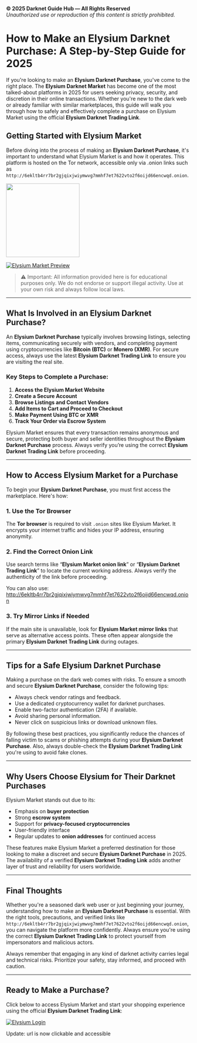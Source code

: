 **© 2025 Darknet Guide Hub — All Rights Reserved**  
*Unauthorized use or reproduction of this content is strictly prohibited.*

<meta name="msvalidate.01" content="77F4BDB992F6E433398B9BB10F015ED8" />

# How to Make an Elysium Darknet Purchase: A Step-by-Step Guide for 2025

If you're looking to make an **Elysium Darknet Purchase**, you've come to the right place. The **Elysium Darknet Market** has become one of the most talked-about platforms in 2025 for users seeking privacy, security, and discretion in their online transactions. Whether you're new to the dark web or already familiar with similar marketplaces, this guide will walk you through how to safely and effectively complete a purchase on Elysium Market using the official **Elysium Darknet Trading Link**.

## Getting Started with Elysium Market

Before diving into the process of making an **Elysium Darknet Purchase**, it's important to understand what Elysium Market is and how it operates. This platform is hosted on the Tor network, accessible only via .onion links such as `http://6ekltb4rr7br2gjqixjwiymwvg7mmhf7et7622vto2f6oijd66encwqd.onion`.

[<img src="/img/view.webp" width="200">](http://6ekltb4rr7br2gjqixjwiymwvg7mmhf7et7622vto2f6oijd66encwqd.onion)

<a href="http://6ekltb4rr7br2gjqixjwiymwvg7mmhf7et7622vto2f6oijd66encwqd.onion"><img src="/img/mono.webp" alt="Elysium Market Preview" style="max-width: 100%;"></a>

> ⚠️ Important: All information provided here is for educational purposes only. We do not endorse or support illegal activity. Use at your own risk and always follow local laws.

---

## What Is Involved in an Elysium Darknet Purchase?

An **Elysium Darknet Purchase** typically involves browsing listings, selecting items, communicating securely with vendors, and completing payment using cryptocurrencies like **Bitcoin (BTC)** or **Monero (XMR)**. For secure access, always use the latest **Elysium Darknet Trading Link** to ensure you are visiting the real site.

### Key Steps to Complete a Purchase:

1. **Access the Elysium Market Website**
2. **Create a Secure Account**
3. **Browse Listings and Contact Vendors**
4. **Add Items to Cart and Proceed to Checkout**
5. **Make Payment Using BTC or XMR**
6. **Track Your Order via Escrow System**

Elysium Market ensures that every transaction remains anonymous and secure, protecting both buyer and seller identities throughout the **Elysium Darknet Purchase** process. Always verify you’re using the correct **Elysium Darknet Trading Link** before proceeding.

---

## How to Access Elysium Market for a Purchase

To begin your **Elysium Darknet Purchase**, you must first access the marketplace. Here's how:

### 1. Use the Tor Browser

The **Tor browser** is required to visit `.onion` sites like Elysium Market. It encrypts your internet traffic and hides your IP address, ensuring anonymity.

### 2. Find the Correct Onion Link

Use search terms like “**Elysium Market onion link**” or “**Elysium Darknet Trading Link**” to locate the current working address. Always verify the authenticity of the link before proceeding.

You can also use:
http://6ekltb4rr7br2gjqixjwiymwvg7mmhf7et7622vto2f6oijd66encwqd.onion


### 3. Try Mirror Links if Needed

If the main site is unavailable, look for **Elysium Market mirror links** that serve as alternative access points. These often appear alongside the primary **Elysium Darknet Trading Link** during outages.

---

## Tips for a Safe Elysium Darknet Purchase

Making a purchase on the dark web comes with risks. To ensure a smooth and secure **Elysium Darknet Purchase**, consider the following tips:

- Always check vendor ratings and feedback.
- Use a dedicated cryptocurrency wallet for darknet purchases.
- Enable two-factor authentication (2FA) if available.
- Avoid sharing personal information.
- Never click on suspicious links or download unknown files.

By following these best practices, you significantly reduce the chances of falling victim to scams or phishing attempts during your **Elysium Darknet Purchase**. Also, always double-check the **Elysium Darknet Trading Link** you're using to avoid fake clones.

---

## Why Users Choose Elysium for Their Darknet Purchases

Elysium Market stands out due to its:

- Emphasis on **buyer protection**
- Strong **escrow system**
- Support for **privacy-focused cryptocurrencies**
- User-friendly interface
- Regular updates to **onion addresses** for continued access

These features make Elysium Market a preferred destination for those looking to make a discreet and secure **Elysium Darknet Purchase** in 2025. The availability of a verified **Elysium Darknet Trading Link** adds another layer of trust and reliability for users worldwide.

---

## Final Thoughts

Whether you're a seasoned dark web user or just beginning your journey, understanding how to make an **Elysium Darknet Purchase** is essential. With the right tools, precautions, and verified links like `http://6ekltb4rr7br2gjqixjwiymwvg7mmhf7et7622vto2f6oijd66encwqd.onion`, you can navigate the platform more confidently. Always ensure you're using the correct **Elysium Darknet Trading Link** to protect yourself from impersonators and malicious actors.

Always remember that engaging in any kind of darknet activity carries legal and technical risks. Prioritize your safety, stay informed, and proceed with caution.

---

## Ready to Make a Purchase?

Click below to access Elysium Market and start your shopping experience using the official **Elysium Darknet Trading Link**:

<a href="http://6ekltb4rr7br2gjqixjwiymwvg7mmhf7et7622vto2f6oijd66encwqd.onion"><img src="/img/alert.webp" alt="Elysium Login" style="max-width: 100%;"></a>


















Update: url is now clickable and accessible
